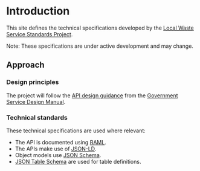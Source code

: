 # Introduction

This site defines the technical specifications developed by the [Local Waste Service Standards Project](http://www.localdirect.gov.uk/product/local-waste-service-standards-project/).

<div class="alert alert-warning" role="alert">
  Note: These specifications are under active development and may change.
</div>


## Approach

### Design principles

The project will follow the [API design guidance](https://www.gov.uk/service-manual/making-software/apis.html) from the [Government Service Design Manual](https://www.gov.uk/service-manual).

### Technical standards

These technical specifications are used where relevant:

* The API is documented using [RAML](http://raml.org/).
* The APIs make use of [JSON-LD](http://json-ld.org/).
* Object models use [JSON Schema](http://json-schema.org/).
* [JSON Table Schema](http://dataprotocols.org/json-table-schema/) are used for table definitions.
